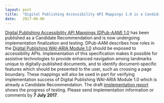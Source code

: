 ```yaml
---
layout: post
title:  "Digital Publishing Accessibility API Mappings 1.0 is a Candidate Recommendation"
date:   2017-06-06
---
```

<p><a href="https://www.w3.org/TR/dpub-aam-1.0/">Digital Publishing Accessibility API Mappings (DPub-AAM) 1.0</a> has been published as a Candidate Recommendation and is now undergoing implementation finalization and testing. DPub-AAM describes how roles in the <a href="https://www.w3.org/TR/dpub-aria-1.0/">Digital Publishing WAI-ARIA Module 1.0</a> should be exposed to accessibility APIs. Implementation of this specification makes it possible for assistive technologies to provide enhanced navigation among landmarks unique to digitally-published documents, and to identify document-specific features which should be presented to the user, such as crossing a page boundary. These mappings will also be used in part for verifying implementation success of Digital Publishing WAI-ARIA Module 1.0 which is already a Candidate Recommendation. The draft <a href="http://w3c.github.io/test-results/dpub-aam/all.html">implementation report</a> shows the progress of testing. Please send implementation information or comments by <strong>7 July 2017</strong>.</p>